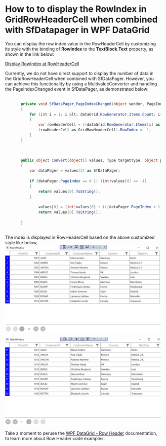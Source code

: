# How to to display the RowIndex in GridRowHeaderCell when combined with SfDatapager in WPF DataGrid

You can display the row index value in the RowHeaderCell by customizing its style with the binding of **RowIndex** to the **TextBlock**.**Text** property, as shown in the link below: 

[Display RowIndex at RowHeaderCell](https://support.syncfusion.com/kb/article/5182/how-to-display-rowindex-at-rowheadercell-in-sfdatagrid-in-wpf-)

Currently, we do not have direct support to display the number of data in the GridRowHeaderCell when combined with SfDataPager. However, you can achieve this functionality by using a MultivalueConverter and handling the PageIndexChanged event in SfDataPager, as demonstrated below:

 ```C# 

        private void SfDataPager_PageIndexChanged(object sender, PageIndexChangedEventArgs e)
        {
            for (int i = 1; i &lt; dataGrid.RowGenerator.Items.Count; i++)
            {
                var rowHeaderCell = ((dataGrid.RowGenerator.Items[i] as DataRow).VisibleColumns[0] as DataColumn).ColumnElement;
                (rowHeaderCell as GridRowHeaderCell).RowIndex = -1;
            }
        }
    
 ``` 

 ```C#

        public object Convert(object[] values, Type targetType, object parameter, CultureInfo culture)
        {
            var dataPager = values[2] as SfDataPager;
            
            if (dataPager.PageIndex == 0 || (int)values[0] == -1)
            {
                return values[0].ToString();
            }
           
                values[0] = (int)values[0] + (((dataPager.PageIndex + 1) - 1) * dataPager.PageSize);
                return values[0].ToString();
          
        }
       
 ```

The index is displayed in RowHeaderCell based on the above customized style like below,
![Shows the RowIndex](DisplayRowIndex.png)

![Shows the secondpage RowIndex](SecondPageDisplayRowIndex.png)

Take a moment to peruse the   [WPF DataGrid - Row Header](https://help.syncfusion.com/wpf/datagrid/rows#row-header) documentation, to learn more about Row Header code examples.